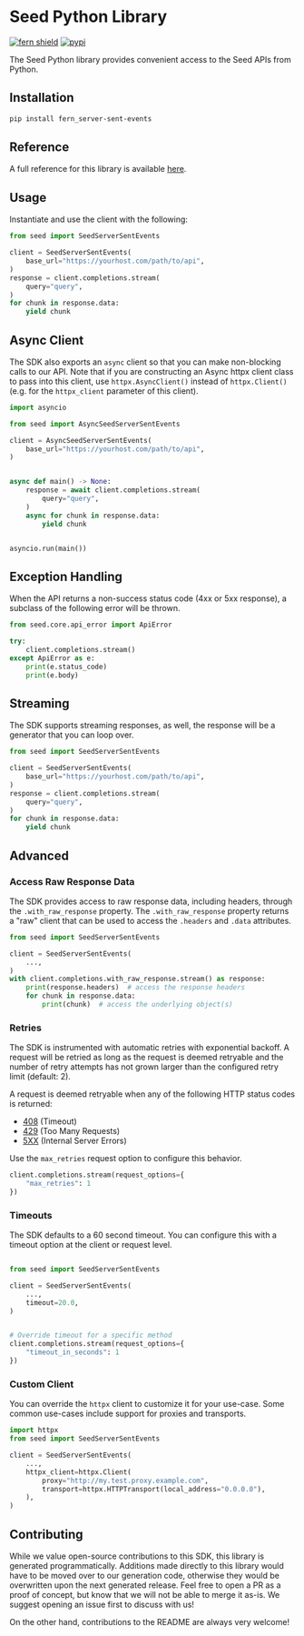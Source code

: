 # Seed Python Library

[![fern shield](https://img.shields.io/badge/%F0%9F%8C%BF-Built%20with%20Fern-brightgreen)](https://buildwithfern.com?utm_source=github&utm_medium=github&utm_campaign=readme&utm_source=Seed%2FPython)
[![pypi](https://img.shields.io/pypi/v/fern_server-sent-events)](https://pypi.python.org/pypi/fern_server-sent-events)

The Seed Python library provides convenient access to the Seed APIs from Python.

## Installation

```sh
pip install fern_server-sent-events
```

## Reference

A full reference for this library is available [here](./reference.md).

## Usage

Instantiate and use the client with the following:

```python
from seed import SeedServerSentEvents

client = SeedServerSentEvents(
    base_url="https://yourhost.com/path/to/api",
)
response = client.completions.stream(
    query="query",
)
for chunk in response.data:
    yield chunk
```

## Async Client

The SDK also exports an `async` client so that you can make non-blocking calls to our API. Note that if you are constructing an Async httpx client class to pass into this client, use `httpx.AsyncClient()` instead of `httpx.Client()` (e.g. for the `httpx_client` parameter of this client).

```python
import asyncio

from seed import AsyncSeedServerSentEvents

client = AsyncSeedServerSentEvents(
    base_url="https://yourhost.com/path/to/api",
)


async def main() -> None:
    response = await client.completions.stream(
        query="query",
    )
    async for chunk in response.data:
        yield chunk


asyncio.run(main())
```

## Exception Handling

When the API returns a non-success status code (4xx or 5xx response), a subclass of the following error
will be thrown.

```python
from seed.core.api_error import ApiError

try:
    client.completions.stream()
except ApiError as e:
    print(e.status_code)
    print(e.body)
```

## Streaming

The SDK supports streaming responses, as well, the response will be a generator that you can loop over.

```python
from seed import SeedServerSentEvents

client = SeedServerSentEvents(
    base_url="https://yourhost.com/path/to/api",
)
response = client.completions.stream(
    query="query",
)
for chunk in response.data:
    yield chunk
```

## Advanced

### Access Raw Response Data

The SDK provides access to raw response data, including headers, through the `.with_raw_response` property.
The `.with_raw_response` property returns a "raw" client that can be used to access the `.headers` and `.data` attributes.

```python
from seed import SeedServerSentEvents

client = SeedServerSentEvents(
    ...,
)
with client.completions.with_raw_response.stream() as response:
    print(response.headers)  # access the response headers
    for chunk in response.data:
        print(chunk)  # access the underlying object(s)
```

### Retries

The SDK is instrumented with automatic retries with exponential backoff. A request will be retried as long
as the request is deemed retryable and the number of retry attempts has not grown larger than the configured
retry limit (default: 2).

A request is deemed retryable when any of the following HTTP status codes is returned:

- [408](https://developer.mozilla.org/en-US/docs/Web/HTTP/Status/408) (Timeout)
- [429](https://developer.mozilla.org/en-US/docs/Web/HTTP/Status/429) (Too Many Requests)
- [5XX](https://developer.mozilla.org/en-US/docs/Web/HTTP/Status/500) (Internal Server Errors)

Use the `max_retries` request option to configure this behavior.

```python
client.completions.stream(request_options={
    "max_retries": 1
})
```

### Timeouts

The SDK defaults to a 60 second timeout. You can configure this with a timeout option at the client or request level.

```python

from seed import SeedServerSentEvents

client = SeedServerSentEvents(
    ...,
    timeout=20.0,
)


# Override timeout for a specific method
client.completions.stream(request_options={
    "timeout_in_seconds": 1
})
```

### Custom Client

You can override the `httpx` client to customize it for your use-case. Some common use-cases include support for proxies
and transports.

```python
import httpx
from seed import SeedServerSentEvents

client = SeedServerSentEvents(
    ...,
    httpx_client=httpx.Client(
        proxy="http://my.test.proxy.example.com",
        transport=httpx.HTTPTransport(local_address="0.0.0.0"),
    ),
)
```

## Contributing

While we value open-source contributions to this SDK, this library is generated programmatically.
Additions made directly to this library would have to be moved over to our generation code,
otherwise they would be overwritten upon the next generated release. Feel free to open a PR as
a proof of concept, but know that we will not be able to merge it as-is. We suggest opening
an issue first to discuss with us!

On the other hand, contributions to the README are always very welcome!
